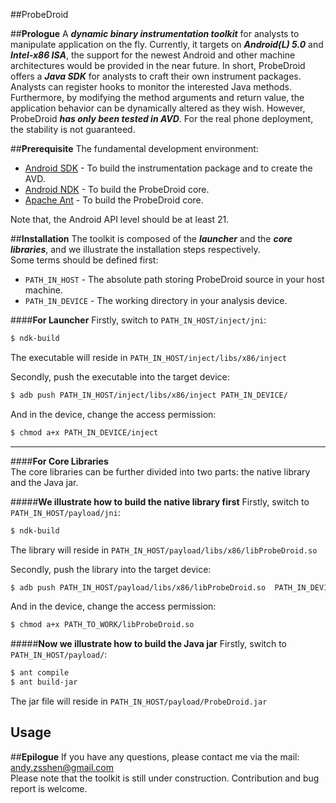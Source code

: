 ##ProbeDroid

##**Prologue**
A ***dynamic binary instrumentation toolkit*** for analysts to manipulate application on the fly. Currently, it targets on ***Android(L) 5.0*** and ***Intel-x86 ISA***, the  support for the newest Android and other machine architectures would be provided in the near future. In short, ProbeDroid offers a ***Java SDK*** for analysts to craft their own instrument packages. Analysts can register hooks to monitor the interested Java methods. Furthermore, by modifying the method arguments and return value, the application behavior can be dynamically altered as they wish.  However, ProbeDroid ***has only been tested in AVD***. For the real phone deployment, the stability is not guaranteed.  

##**Prerequisite**
The fundamental development environment:  
- [Android SDK] - To build the instrumentation package and to create the AVD.  
- [Android NDK] - To build the ProbeDroid core.  
- [Apache Ant] - To build the ProbeDroid core.  

Note that,  the Android API level should be at least 21.  

##**Installation**
The toolkit is composed of the ***launcher*** and the ***core libraries***, and we illustrate the installation steps respectively.  
Some terms should be defined first:  
- `PATH_IN_HOST` - The absolute path storing ProbeDroid source in your host machine.  
- `PATH_IN_DEVICE` - The working directory in your analysis device.  
 
####**For Launcher** 
Firstly, switch to `PATH_IN_HOST/inject/jni`:  
```sh
$ ndk-build
``` 
The executable will reside in `PATH_IN_HOST/inject/libs/x86/inject`  

Secondly, push the executable into the target device:  
```sh
$ adb push PATH_IN_HOST/inject/libs/x86/inject PATH_IN_DEVICE/
```
And in the device, change the access permission:  
```sh
$ chmod a+x PATH_IN_DEVICE/inject
```
---
####**For Core Libraries**  
The core libraries can be further divided into two parts: the native library and the Java jar.  

#####**We illustrate how to build the native library first**
Firstly, switch to `PATH_IN_HOST/payload/jni`:  
```sh
$ ndk-build
``` 
The library will reside in `PATH_IN_HOST/payload/libs/x86/libProbeDroid.so`  

Secondly, push the library into the target device:
```sh
$ adb push PATH_IN_HOST/payload/libs/x86/libProbeDroid.so  PATH_IN_DEVICE/
```
And in the device, change the access permission:
```sh
$ chmod a+x PATH_TO_WORK/libProbeDroid.so
```

#####**Now we illustrate how to build the Java jar**
Firstly, switch to `PATH_IN_HOST/payload/`:  
```sh
$ ant compile
$ ant build-jar
``` 
The jar file will reside in `PATH_IN_HOST/payload/ProbeDroid.jar`  

## **Usage**


##**Epilogue**
If you have any questions, please contact me via the mail: andy.zsshen@gmail.com  
Please note that the toolkit is still under construction.  Contribution and bug report is welcome.  

[Android SDK]:https://developer.android.com/intl/sdk/index.html
[Android NDK]:http://developer.android.com/intl/tools/sdk/ndk/index.html
[Apache Ant]:http://ant.apache.org/
